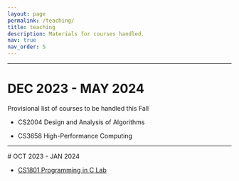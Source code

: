 ```yaml
---
layout: page
permalink: /teaching/
title: teaching
description: Materials for courses handled.
nav: true
nav_order: 5
---
```

<hr>

# DEC 2023 - MAY 2024

Provisional list of courses to be handled this Fall

- CS2004 Design and Analysis of Algorithms

- CS3658 High-Performance Computing

<hr>
# OCT 2023 - JAN 2024

- [CS1801 Programming in C Lab](https://kd357.github.io/courses/cs1801-odd-2023)

